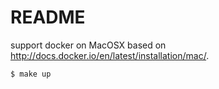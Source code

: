 README
======
support docker on MacOSX based on <http://docs.docker.io/en/latest/installation/mac/>.

```
$ make up
```

